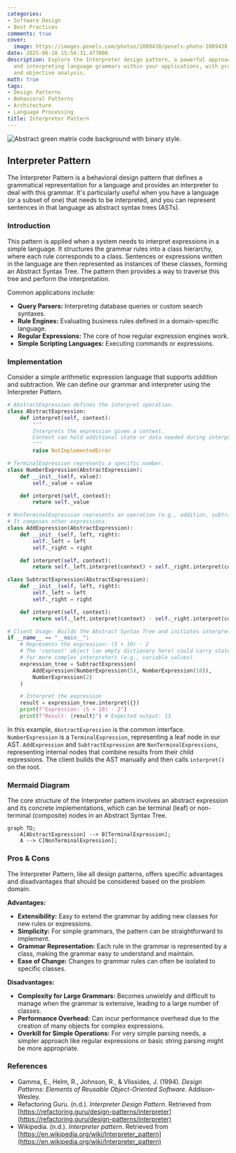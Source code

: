 ```yaml
---
categories:
- Software Design
- Best Practices
comments: true
cover:
  image: https://images.pexels.com/photos/1089438/pexels-photo-1089438.jpeg?auto=compress&cs=tinysrgb&h=650&w=940
date: 2025-06-18 15:56:31.477000
description: Explore the Interpreter design pattern, a powerful approach for defining
  and interpreting language grammars within your applications, with practical examples
  and objective analysis.
math: true
tags:
- Design Patterns
- Behavioral Patterns
- Architecture
- Language Processing
title: Interpreter Pattern
---
```


![Abstract green matrix code background with binary style.](https://images.pexels.com/photos/1089438/pexels-photo-1089438.jpeg?auto=compress&cs=tinysrgb&h=650&w=940 "Abstract green matrix code background with binary style.")


## Interpreter Pattern

The Interpreter Pattern is a behavioral design pattern that defines a grammatical representation for a language and provides an interpreter to deal with this grammar. It's particularly useful when you have a language (or a subset of one) that needs to be interpreted, and you can represent sentences in that language as abstract syntax trees (ASTs).

### Introduction

This pattern is applied when a system needs to interpret expressions in a simple language. It structures the grammar rules into a class hierarchy, where each rule corresponds to a class. Sentences or expressions written in the language are then represented as instances of these classes, forming an Abstract Syntax Tree. The pattern then provides a way to traverse this tree and perform the interpretation.

Common applications include:
*   **Query Parsers:** Interpreting database queries or custom search syntaxes.
*   **Rule Engines:** Evaluating business rules defined in a domain-specific language.
*   **Regular Expressions:** The core of how regular expression engines work.
*   **Simple Scripting Languages:** Executing commands or expressions.

### Implementation

Consider a simple arithmetic expression language that supports addition and subtraction. We can define our grammar and interpreter using the Interpreter Pattern.

```python
# AbstractExpression defines the interpret operation.
class AbstractExpression:
    def interpret(self, context):
        """
        Interprets the expression given a context.
        Context can hold additional state or data needed during interpretation.
        """
        raise NotImplementedError

# TerminalExpression represents a specific number.
class NumberExpression(AbstractExpression):
    def __init__(self, value):
        self._value = value

    def interpret(self, context):
        return self._value

# NonTerminalExpression represents an operation (e.g., addition, subtraction).
# It composes other expressions.
class AddExpression(AbstractExpression):
    def __init__(self, left, right):
        self._left = left
        self._right = right

    def interpret(self, context):
        return self._left.interpret(context) + self._right.interpret(context)

class SubtractExpression(AbstractExpression):
    def __init__(self, left, right):
        self._left = left
        self._right = right

    def interpret(self, context):
        return self._left.interpret(context) - self._right.interpret(context)

# Client Usage: Builds the Abstract Syntax Tree and initiates interpretation.
if __name__ == "__main__":
    # Represents the expression: (5 + 10) - 2
    # The 'context' object (an empty dictionary here) could carry state
    # for more complex interpreters (e.g., variable values).
    expression_tree = SubtractExpression(
        AddExpression(NumberExpression(5), NumberExpression(10)),
        NumberExpression(2)
    )

    # Interpret the expression
    result = expression_tree.interpret({})
    print(f"Expression: (5 + 10) - 2")
    print(f"Result: {result}") # Expected output: 13
```

In this example, `AbstractExpression` is the common interface. `NumberExpression` is a `TerminalExpression`, representing a leaf node in our AST. `AddExpression` and `SubtractExpression` are `NonTerminalExpressions`, representing internal nodes that combine results from their child expressions. The client builds the AST manually and then calls `interpret()` on the root.

### Mermaid Diagram

The core structure of the Interpreter pattern involves an abstract expression and its concrete implementations, which can be terminal (leaf) or non-terminal (composite) nodes in an Abstract Syntax Tree.

```mermaid
graph TD;
    A[AbstractExpression] --> B[TerminalExpression];
    A --> C[NonTerminalExpression];
```

### Pros & Cons

The Interpreter Pattern, like all design patterns, offers specific advantages and disadvantages that should be considered based on the problem domain.

**Advantages:**
*   **Extensibility:** Easy to extend the grammar by adding new classes for new rules or expressions.
*   **Simplicity:** For simple grammars, the pattern can be straightforward to implement.
*   **Grammar Representation:** Each rule in the grammar is represented by a class, making the grammar easy to understand and maintain.
*   **Ease of Change:** Changes to grammar rules can often be isolated to specific classes.

**Disadvantages:**
*   **Complexity for Large Grammars:** Becomes unwieldy and difficult to manage when the grammar is extensive, leading to a large number of classes.
*   **Performance Overhead:** Can incur performance overhead due to the creation of many objects for complex expressions.
*   **Overkill for Simple Operations:** For very simple parsing needs, a simpler approach like regular expressions or basic string parsing might be more appropriate.

### References

*   Gamma, E., Helm, R., Johnson, R., & Vlissides, J. (1994). *Design Patterns: Elements of Reusable Object-Oriented Software*. Addison-Wesley.
*   Refactoring Guru. (n.d.). *Interpreter Design Pattern*. Retrieved from [https://refactoring.guru/design-patterns/interpreter](https://refactoring.guru/design-patterns/interpreter)
*   Wikipedia. (n.d.). *Interpreter pattern*. Retrieved from [https://en.wikipedia.org/wiki/Interpreter_pattern](https://en.wikipedia.org/wiki/Interpreter_pattern)